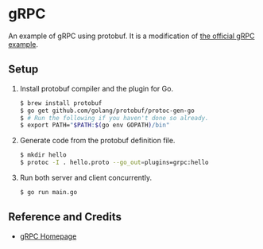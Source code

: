 # gRPC

An example of gRPC using protobuf. It is a modification of [the official gRPC example](google.golang.org/grpc/examples/helloworld/helloworld).

## Setup

1. Install protobuf compiler and the plugin for Go.

   ```bash
   $ brew install protobuf
   $ go get github.com/golang/protobuf/protoc-gen-go
   $ # Run the following if you haven't done so already.
   $ export PATH="$PATH:$(go env GOPATH)/bin"
   ```
   
2. Generate code from the protobuf definition file. 

   ```bash
   $ mkdir hello
   $ protoc -I . hello.proto --go_out=plugins=grpc:hello
   ```
   
3. Run both server and client concurrently.

   ```bash
   $ go run main.go
   ```

## Reference and Credits

* [gRPC Homepage](https://grpc.io/)
